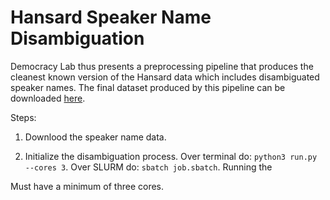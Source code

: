 # Hansard Speaker Name Disambiguation

Democracy Lab thus presents a preprocessing pipeline that produces the cleanest known version of the Hansard data which includes disambiguated speaker names. The final dataset produced by this pipeline can be downloaded [here]().

Steps: 
1. Downlood the speaker name data. 

2. Initialize the disambiguation process. Over terminal do: `python3 run.py --cores 3`. Over SLURM do: `sbatch job.sbatch`. Running the 

Must have a minimum of three cores. 
